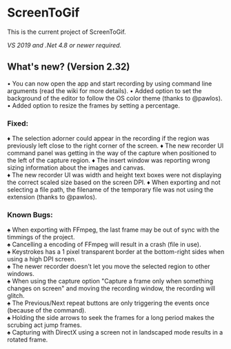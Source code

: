 # ScreenToGif  

This is the current project of ScreenToGif.  

_VS 2019 and .Net 4.8 or newer required._

## What's new? (Version 2.32)

• You can now open the app and start recording by using command line arguments (read the wiki for more details).
• Added option to set the background of the editor to follow the OS color theme (thanks to @pawlos).
• Added option to resize the frames by setting a percentage.  

### Fixed:

♦ The selection adorner could appear in the recording if the region was previously left close to the right corner of the screen.
♦ The new recorder UI command panel was getting in the way of the capture when positioned to the left of the capture region.
♦ The insert window was reporting wrong sizing information about the images and canvas.  
♦ The new recorder UI was width and height text boxes were not displaying the correct scaled size based on the screen DPI.
♦ When exporting and not selecting a file path, the filename of the temporary file was not using the extension (thanks to @pawlos).  

### Known Bugs:
  
♠ When exporting with FFmpeg, the last frame may be out of sync with the timmings of the project.  
♠ Cancelling a encoding of FFmpeg will result in a crash (file in use).  
♠ Keystrokes has a 1 pixel transparent border at the bottom-right sides when using a high DPI screen.  
♠ The newer recorder doesn't let you move the selected region to other windows.  
♠ When using the capture option "Capture a frame only when something changes on screen" and moving the recording window, the recording will glitch.  
♠ The Previous/Next repeat buttons are only triggering the events once (because of the command).   
♠ Holding the side arrows to seek the frames for a long period makes the scrubing act jump frames.  
♠ Capturing with DirectX using a screen not in landscaped mode results in a rotated frame.